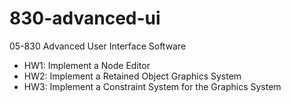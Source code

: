# 830-advanced-ui
05-830 Advanced User Interface Software

- HW1: Implement a Node Editor
- HW2: Implement a Retained Object Graphics System
- HW3: Implement a Constraint System for the Graphics System